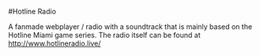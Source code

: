 #Hotline Radio

A fanmade webplayer / radio with a soundtrack that is mainly based on the Hotline Miami game series.
The radio itself can be found at http://www.hotlineradio.live/